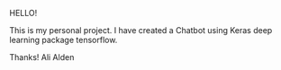 HELLO!

This is my personal project. I have created a Chatbot using Keras deep learning package tensorflow.

Thanks!
Ali Alden